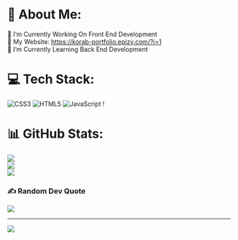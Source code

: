 # 💫 About Me:
🔭 I’m Currently Working On Front End Development<br>👯 My Website: https://korab-portfolio.epizy.com/?i=1<br>🌱 I’m Currently Learning Back End Development<br>


# 💻 Tech Stack:
![CSS3](https://img.shields.io/badge/css3-%231572B6.svg?style=for-the-badge&logo=css3&logoColor=white) ![HTML5](https://img.shields.io/badge/html5-%23E34F26.svg?style=for-the-badge&logo=html5&logoColor=white) ![JavaScript](https://img.shields.io/badge/javascript-%23323330.svg?style=for-the-badge&logo=javascript&logoColor=%23F7DF1E) !
# 📊 GitHub Stats:
![](https://github-readme-stats.vercel.app/api?username=korabi123&theme=merko&hide_border=false&include_all_commits=true&count_private=false)<br/>
![](https://github-readme-streak-stats.herokuapp.com/?user=korabi123&theme=merko&hide_border=false)<br/>
![](https://github-readme-stats.vercel.app/api/top-langs/?username=korabi123&theme=merko&hide_border=false&include_all_commits=true&count_private=false&layout=compact)

### ✍️ Random Dev Quote
![](https://quotes-github-readme.vercel.app/api?type=horizontal&theme=merko)

---
[![](https://visitcount.itsvg.in/api?id=korabi123&icon=0&color=8)](https://visitcount.itsvg.in)

<!-- Proudly created with GPRM ( https://gprm.itsvg.in ) -->
